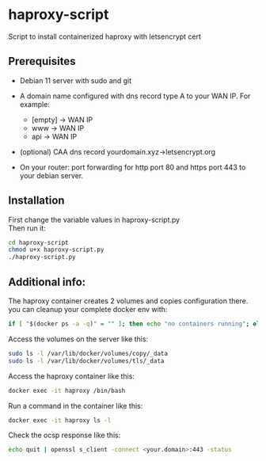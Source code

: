 # haproxy-script
Script to install containerized haproxy with letsencrypt cert

## Prerequisites
- Debian 11 server with sudo and git
- A domain name configured with dns record type A to your WAN IP. For example:
  - [empty]  ->  WAN IP
  - www      ->  WAN IP
  - api      ->  WAN IP
 - (optional) CAA dns record yourdomain.xyz->letsencrypt.org
  
- On your router: port forwarding for http port 80 and https port 443 to your debian server.

## Installation

First change the variable values in haproxy-script.py \
Then run it:

```bash
cd haproxy-script
chmod u+x haproxy-script.py
./haproxy-script.py
```

## Additional info:
The haproxy container creates 2 volumes and copies configuration there. you can cleanup your complete docker env with:
```bash
if [ "$(docker ps -a -q)" = "" ]; then echo "no containers running"; else docker kill $(docker ps -a -q); fi && docker system prune --volumes -af
```

Access the volumes on the server like this:
```bash
sudo ls -l /var/lib/docker/volumes/copy/_data
sudo ls -l /var/lib/docker/volumes/tls/_data
```

Access the haproxy container like this:
```bash
docker exec -it haproxy /bin/bash
```

Run a command in the container like this:
```bash
docker exec -it haproxy ls -l
```

Check the ocsp response like this:
```bash
echo quit | openssl s_client -connect <your.domain>:443 -status
```
